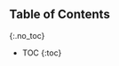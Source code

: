 <!-- <div style="position: relative;">
    <a href="#toc-skipped" class="screen-reader-only">Skip table of contents</a>
</div> -->

## Table of Contents
{:.no_toc}
* TOC
{:toc}


<!-- <div id="toc-skipped"></div> -->
